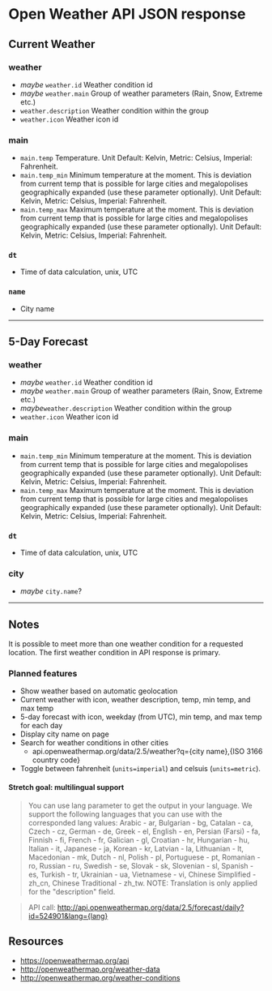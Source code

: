 # Open Weather API JSON response

## Current Weather

### weather

* _maybe_ ```weather.id``` Weather condition id
* _maybe_ ```weather.main``` Group of weather parameters (Rain, Snow, Extreme etc.)
* ```weather.description``` Weather condition within the group
* ```weather.icon``` Weather icon id

### main

* ```main.temp``` Temperature. Unit Default: Kelvin, Metric: Celsius, Imperial: Fahrenheit.
* ```main.temp_min``` Minimum temperature at the moment. This is deviation from current temp that is possible for large cities and megalopolises geographically expanded (use these parameter optionally). Unit Default: Kelvin, Metric: Celsius, Imperial: Fahrenheit.
* ```main.temp_max``` Maximum temperature at the moment. This is deviation from current temp that is possible for large cities and megalopolises geographically expanded (use these parameter optionally). Unit Default: Kelvin, Metric: Celsius, Imperial: Fahrenheit.

### ```dt```

* Time of data calculation, unix, UTC

### ```name``` 

* City name

---

## 5-Day Forecast

### weather

* _maybe_ ```weather.id``` Weather condition id
* _maybe_ ```weather.main``` Group of weather parameters (Rain, Snow, Extreme etc.) 
* _maybe_```weather.description``` Weather condition within the group
* ```weather.icon``` Weather icon id

### main

* ```main.temp_min``` Minimum temperature at the moment. This is deviation from current temp that is possible for large cities and megalopolises geographically expanded (use these parameter optionally). Unit Default: Kelvin, Metric: Celsius, Imperial: Fahrenheit.
* ```main.temp_max``` Maximum temperature at the moment. This is deviation from current temp that is possible for large cities and megalopolises geographically expanded (use these parameter optionally). Unit Default: Kelvin, Metric: Celsius, Imperial: Fahrenheit.

### ```dt```

* Time of data calculation, unix, UTC

### city

* _maybe_ ```city.name```?

---
## Notes

It is possible to meet more than one weather condition for a requested location.
The first weather condition in API response is primary.


### Planned features

* Show weather based on automatic geolocation
* Current weather with icon, weather description, temp, min temp, and max temp
* 5-day forecast with icon, weekday (from UTC), min temp, and max temp for each day
* Display city name on page
* Search for weather conditions in other cities
  * api.openweathermap.org/data/2.5/weather?q={city name},{ISO 3166 country code}
* Toggle between fahrenheit (```units=imperial```) and celsuis (```units=metric```).

#### Stretch goal: multilingual support

>You can use lang parameter to get the output in your language. We support the following languages that you can use with the corresponded lang values: 
Arabic - ar, Bulgarian - bg, Catalan - ca, Czech - cz, German - de, Greek - el, English - en, Persian (Farsi) - fa, Finnish - fi, French - fr, Galician - gl, Croatian - hr, Hungarian - hu, Italian - it, Japanese - ja, Korean - kr, Latvian - la, Lithuanian - lt, Macedonian - mk, Dutch - nl, Polish - pl, Portuguese - pt, Romanian - ro, Russian - ru, Swedish - se, Slovak - sk, Slovenian - sl, Spanish - es, Turkish - tr, Ukrainian - ua, Vietnamese - vi, Chinese Simplified - zh_cn, Chinese Traditional - zh_tw.
NOTE: Translation is only applied for the "description" field.

>API call:
>http://api.openweathermap.org/data/2.5/forecast/daily?id=524901&lang={lang}


## Resources

* https://openweathermap.org/api
* http://openweathermap.org/weather-data
* http://openweathermap.org/weather-conditions